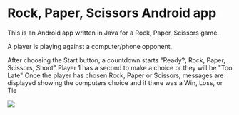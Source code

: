 # Rock, Paper, Scissors Android app

This is an Android app written in Java for a Rock, Paper, Scissors game.

A player is playing against a computer/phone opponent.

After choosing the Start button, a countdown starts "Ready?, Rock, Paper, Scissors, Shoot"
Player 1 has a second to make a choice or they will be "Too Late"
Once the player has chosen Rock, Paper or Scissors, messages are displayed showing the computers choice and if there was a Win, Loss, or Tie

![](RockPaperScissors.jpg)
